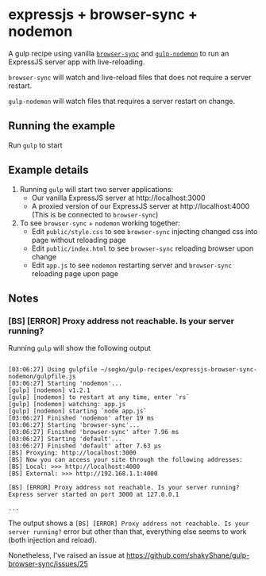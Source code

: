 # expressjs + browser-sync + nodemon

A gulp recipe using vanilla [```browser-sync```](https://github.com/shakyShane/browser-sync) and [```gulp-nodemon```](https://github.com/JacksonGariety/gulp-nodemon) to run an ExpressJS server app with live-reloading.

```browser-sync``` will watch and live-reload files that does not require a server restart.

```gulp-nodemon``` will watch files that requires a server restart on change.

## Running the example

Run ```gulp``` to start

## Example details

1. Running ```gulp``` will start two server applications:
    * Our vanilla ExpressJS server at http://localhost:3000
    * A proxied version of our ExpressJS server at http://localhost:4000 (This is be connected to ```browser-sync```)
2. To see ```browser-sync``` + ```nodemon``` working together:
    * Edit ```public/style.css``` to see ```browser-sync``` injecting changed css into page without reloading page
    * Edit ```public/index.html``` to see ```browser-sync``` reloading browser upon change
    * Edit ```app.js``` to see ```nodemon``` restarting server and ```browser-sync``` reloading page upon page

## Notes

### [BS] [ERROR] Proxy address not reachable. Is your server running?

Running ```gulp``` will show the following output

```

[03:06:27] Using gulpfile ~/sogko/gulp-recipes/expressjs-browser-sync-nodemon/gulpfile.js
[03:06:27] Starting 'nodemon'...
[gulp] [nodemon] v1.2.1
[gulp] [nodemon] to restart at any time, enter `rs`
[gulp] [nodemon] watching: app.js
[gulp] [nodemon] starting `node app.js`
[03:06:27] Finished 'nodemon' after 19 ms
[03:06:27] Starting 'browser-sync'...
[03:06:27] Finished 'browser-sync' after 7.96 ms
[03:06:27] Starting 'default'...
[03:06:27] Finished 'default' after 7.63 μs
[BS] Proxying: http://localhost:3000
[BS] Now you can access your site through the following addresses:
[BS] Local: >>> http://localhost:4000
[BS] External: >>> http://192.168.1.1:4000

[BS] [ERROR] Proxy address not reachable. Is your server running?
Express server started on port 3000 at 127.0.0.1

...

```

The output shows a ```[BS] [ERROR] Proxy address not reachable. Is your server running?``` error but 
other than that, everything else seems to work (both injection and reload).

Nonetheless, I've raised an issue at https://github.com/shakyShane/gulp-browser-sync/issues/25

